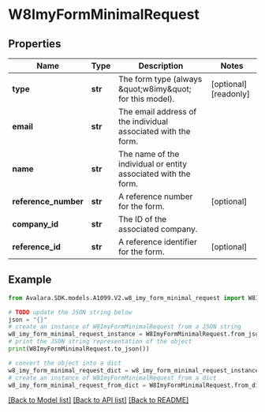 # W8ImyFormMinimalRequest


## Properties

Name | Type | Description | Notes
------------ | ------------- | ------------- | -------------
**type** | **str** | The form type (always \&quot;w8imy\&quot; for this model). | [optional] [readonly] 
**email** | **str** | The email address of the individual associated with the form. | 
**name** | **str** | The name of the individual or entity associated with the form. | 
**reference_number** | **str** | A reference number for the form. | [optional] 
**company_id** | **str** | The ID of the associated company. | 
**reference_id** | **str** | A reference identifier for the form. | [optional] 

## Example

```python
from Avalara.SDK.models.A1099.V2.w8_imy_form_minimal_request import W8ImyFormMinimalRequest

# TODO update the JSON string below
json = "{}"
# create an instance of W8ImyFormMinimalRequest from a JSON string
w8_imy_form_minimal_request_instance = W8ImyFormMinimalRequest.from_json(json)
# print the JSON string representation of the object
print(W8ImyFormMinimalRequest.to_json())

# convert the object into a dict
w8_imy_form_minimal_request_dict = w8_imy_form_minimal_request_instance.to_dict()
# create an instance of W8ImyFormMinimalRequest from a dict
w8_imy_form_minimal_request_from_dict = W8ImyFormMinimalRequest.from_dict(w8_imy_form_minimal_request_dict)
```
[[Back to Model list]](../README.md#documentation-for-models) [[Back to API list]](../README.md#documentation-for-api-endpoints) [[Back to README]](../README.md)


